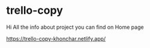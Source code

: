 # trello-copy
Hi
All the info about project you can find on Home page

https://trello-copy-khonchar.netlify.app/
